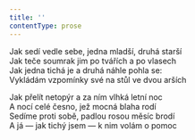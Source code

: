```yaml
---
title: ''
contentType: prose
---
```


<section>

Jak sedí vedle sebe, jedna mladší, druhá starší  
Jak teče soumrak jim po tvářích a po vlasech  
Jak jedna tichá je a druhá náhle pohla se:  
Vykládám vzpomínky své na stůl ve dvou arších

Jak přelít netopýr a za ním vlhká letní noc  
A nocí celé česno, jež mocná blaha rodí  
Sedíme proti sobě, padlou rosou měsíc brodí  
A já — jak tichý jsem — k nim volám o pomoc

</section>
